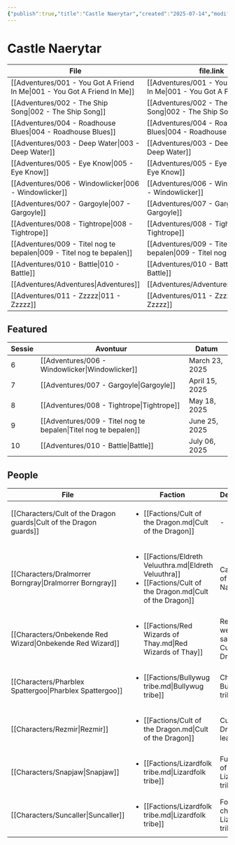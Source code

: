 ```yaml
---
{"publish":true,"title":"Castle Naerytar","created":"2025-07-14","modified":"2025-07-16T11:46:14.476+02:00","cssclasses":""}
---
```



# Castle Naerytar
| File                                                                                 | file.link                                                                            | file.path                                          |
| ------------------------------------------------------------------------------------ | ------------------------------------------------------------------------------------ | -------------------------------------------------- |
| [[Adventures/001 - You Got A Friend In Me\|001 - You Got A Friend In Me]] | [[Adventures/001 - You Got A Friend In Me\|001 - You Got A Friend In Me]] | content/Adventures/001 - You Got A Friend In Me.md |
| [[Adventures/002 - The Ship Song\|002 - The Ship Song]]                   | [[Adventures/002 - The Ship Song\|002 - The Ship Song]]                   | content/Adventures/002 - The Ship Song.md          |
| [[Adventures/004 - Roadhouse Blues\|004 - Roadhouse Blues]]               | [[Adventures/004 - Roadhouse Blues\|004 - Roadhouse Blues]]               | content/Adventures/004 - Roadhouse Blues.md        |
| [[Adventures/003 - Deep Water\|003 - Deep Water]]                         | [[Adventures/003 - Deep Water\|003 - Deep Water]]                         | content/Adventures/003 - Deep Water.md             |
| [[Adventures/005 - Eye Know\|005 - Eye Know]]                             | [[Adventures/005 - Eye Know\|005 - Eye Know]]                             | content/Adventures/005 - Eye Know.md               |
| [[Adventures/006 - Windowlicker\|006 - Windowlicker]]                     | [[Adventures/006 - Windowlicker\|006 - Windowlicker]]                     | content/Adventures/006 - Windowlicker.md           |
| [[Adventures/007 - Gargoyle\|007 - Gargoyle]]                             | [[Adventures/007 - Gargoyle\|007 - Gargoyle]]                             | content/Adventures/007 - Gargoyle.md               |
| [[Adventures/008 - Tightrope\|008 - Tightrope]]                           | [[Adventures/008 - Tightrope\|008 - Tightrope]]                           | content/Adventures/008 - Tightrope.md              |
| [[Adventures/009 - Titel nog te bepalen\|009 - Titel nog te bepalen]]     | [[Adventures/009 - Titel nog te bepalen\|009 - Titel nog te bepalen]]     | content/Adventures/009 - Titel nog te bepalen.md   |
| [[Adventures/010 - Battle\|010 - Battle]]                                 | [[Adventures/010 - Battle\|010 - Battle]]                                 | content/Adventures/010 - Battle.md                 |
| [[Adventures/Adventures\|Adventures]]                                     | [[Adventures/Adventures\|Adventures]]                                     | content/Adventures/Adventures.md                   |
| [[Adventures/011 - Zzzzz\|011 - Zzzzz]]                                   | [[Adventures/011 - Zzzzz\|011 - Zzzzz]]                                   | content/Adventures/011 - Zzzzz.md                  |

## Featured
| Sessie | Avontuur                                                                   | Datum          |
| ------ | -------------------------------------------------------------------------- | -------------- |
| 6      | [[Adventures/006 - Windowlicker\|Windowlicker]]                 | March 23, 2025 |
| 7      | [[Adventures/007 - Gargoyle\|Gargoyle]]                         | April 15, 2025 |
| 8      | [[Adventures/008 - Tightrope\|Tightrope]]                       | May 18, 2025   |
| 9      | [[Adventures/009 - Titel nog te bepalen\|Titel nog te bepalen]] | June 25, 2025  |
| 10     | [[Adventures/010 - Battle\|Battle]]                             | July 06, 2025  |

## People
| File                                                                           | Faction                                                                                                                                                 | Description                                   |
| ------------------------------------------------------------------------------ | ------------------------------------------------------------------------------------------------------------------------------------------------------- | --------------------------------------------- |
| [[Characters/Cult of the Dragon guards\|Cult of the Dragon guards]] | <ul><li>[[Factions/Cult of the Dragon.md\\|Cult of the Dragon]]</li></ul>                                                                       | \-                                            |
| [[Characters/Dralmorrer Borngray\|Dralmorrer Borngray]]             | <ul><li>[[Factions/Eldreth Veluuthra.md\\|Eldreth Veluuthra]]</li><li>[[Factions/Cult of the Dragon.md\\|Cult of the Dragon]]</li></ul> | Caretaker of Castle Naerytar                  |
| [[Characters/Onbekende Red Wizard\|Onbekende Red Wizard]]           | <ul><li>[[Factions/Red Wizards of Thay.md\\|Red Wizards of Thay]]</li></ul>                                                                     | Red wizard werkt samen met Cult of the Dragon |
| [[Characters/Pharblex Spattergoo\|Pharblex Spattergoo]]             | <ul><li>[[Factions/Bullywug tribe.md\\|Bullywug tribe]]</li></ul>                                                                               | Chief of Bullywug tribe                       |
| [[Characters/Rezmir\|Rezmir]]                                       | <ul><li>[[Factions/Cult of the Dragon.md\\|Cult of the Dragon]]</li></ul>                                                                       | Cult of the Dragon leader                     |
| [[Characters/Snapjaw\|Snapjaw]]                                     | <ul><li>[[Factions/Lizardfolk tribe.md\\|Lizardfolk tribe]]</li></ul>                                                                           | Future chief of the Lizardmen tribe           |
| [[Characters/Suncaller\|Suncaller]]                                 | <ul><li>[[Factions/Lizardfolk tribe.md\\|Lizardfolk tribe]]</li></ul>                                                                           | Former chief of Lizardfolk tribe              |

